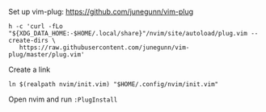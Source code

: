 Set up vim-plug: https://github.com/junegunn/vim-plug

    h -c 'curl -fLo "${XDG_DATA_HOME:-$HOME/.local/share}"/nvim/site/autoload/plug.vim --create-dirs \
       https://raw.githubusercontent.com/junegunn/vim-plug/master/plug.vim'

Create a link

    ln $(realpath nvim/init.vim) "$HOME/.config/nvim/init.vim"


Open nvim and run `:PlugInstall`
